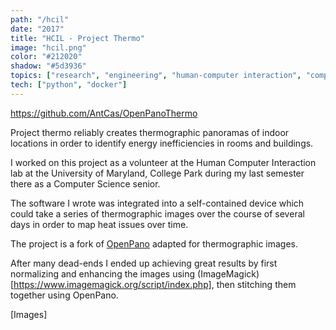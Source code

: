 ```yaml
---
path: "/hcil"
date: "2017"
title: "HCIL - Project Thermo"
image: "hcil.png"
color: "#212020"
shadow: "#5d3936"
topics: ["research", "engineering", "human-computer interaction", "computer vision"]
tech: ["python", "docker"]
---
```

https://github.com/AntCas/OpenPanoThermo

Project thermo reliably creates thermographic panoramas of indoor locations in order to identify energy inefficiencies in rooms and buildings.

I worked on this project as a volunteer at the Human Computer Interaction lab at the University of Maryland, College Park during my last semester there as a Computer Science senior.

The software I wrote was integrated into a self-contained device which could take a series of thermographic images over the course of several days in order to map heat issues over time.

The project is a fork of [OpenPano](https://github.com/ppwwyyxx/OpenPano) adapted for thermographic images.

After many dead-ends I ended up achieving great results by first normalizing and enhancing the images using (ImageMagick)[https://www.imagemagick.org/script/index.php], then stitching them together using OpenPano.

[Images]

